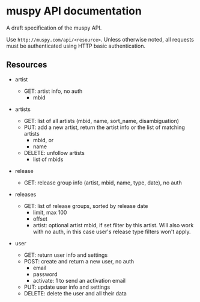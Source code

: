 # muspy API documentation

A draft specification of the muspy API.

Use `http://muspy.com/api/<resource>`. Unless otherwise noted, all requests must
be authenticated using HTTP basic authentication.

## Resources

* artist
    * GET: artist info, no auth
        * mbid

* artists
    * GET: list of all artists (mbid, name, sort_name, disambiguation)
    * PUT: add a new artist, return the artist info or the list of matching artists
        * mbid, or
        * name
    * DELETE: unfollow artists
        * list of mbids

* release
    * GET: release group info (artist, mbid, name, type, date), no auth

* releases
    * GET: list of release groups, sorted by release date
        * limit, max 100
        * offset
        * artist: optional artist mbid, if set filter by this artist. Will also
          work with no auth, in this case user's release type filters won't
          apply.

* user
    * GET: return user info and settings
    * POST: create and return a new user, no auth
        * email
        * password
        * activate: 1 to send an activation email
    * PUT: update user info and settings
    * DELETE: delete the user and all their data
